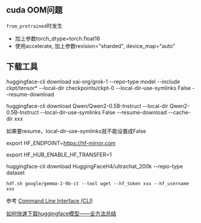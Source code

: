 ## cuda OOM问题
`from_pretrained`时发生
- 加上参数torch_dtype=torch.float16
- 使用accelerate, 加上参数revision="sharded", device_map="auto"

## 下载工具
huggingface-cli download xai-org/grok-1 --repo-type model --include ckpt/tensor* --local-dir checkpoints/ckpt-0 --local-dir-use-symlinks False --resume-download 

huggingface-cli download Qwen/Qwen2-0.5B-Instruct --local-dir Qwen2-0.5B-Instruct --local-dir-use-symlinks False --resume-download --cache-dir xxx

如果要resume，local-dir-use-symlinks就不能设置成False

export HF_ENDPOINT=https://hf-mirror.com

export HF_HUB_ENABLE_HF_TRANSFER=1

huggingface-cli download HuggingFaceH4/ultrachat_200k --repo-type dataset

```text
hdf.sh google/gemma-2-9b-it --tool wget --hf_token xxx --hf_username xxx
```

参考 [Command Line Interface (CLI)](https://huggingface.co/docs/huggingface_hub/en/guides/cli)

[如何快速下载huggingface模型——全方法总结](https://zhuanlan.zhihu.com/p/663712983)

